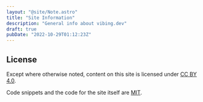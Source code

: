 ```yaml
---
layout: "@site/Note.astro"
title: "Site Information"
description: "General info about vibing.dev"
draft: true
pubDate: "2022-10-29T01:12:23Z"
---
```






## License

Except where otherwise noted, content on this site is licensed under
[CC BY 4.0](https://creativecommons.org/licenses/by/4.0/).

Code snippets and the code for the site itself are 
[MIT](https://github.com/mrmcc3/vibing-dev/blob/main/LICENSE).